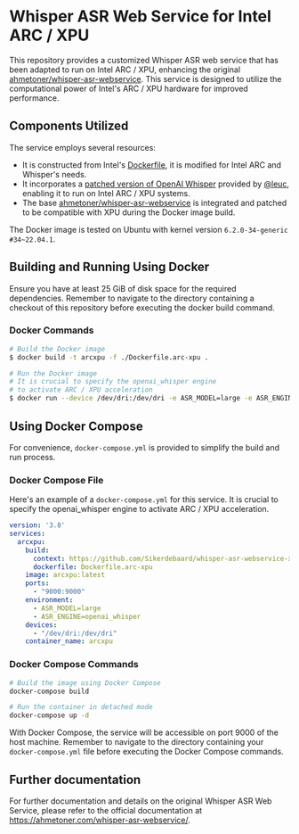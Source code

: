 # Whisper ASR Web Service for Intel ARC / XPU

This repository provides a customized Whisper ASR web service that has been adapted to run on Intel ARC / XPU, enhancing the original [ahmetoner/whisper-asr-webservice](https://github.com/ahmetoner/whisper-asr-webservice). This service is designed to utilize the computational power of Intel's ARC / XPU hardware for improved performance.

## Components Utilized
The service employs several resources:
- It is constructed from Intel's [Dockerfile](https://github.com/intel/intel-extension-for-pytorch/tree/v2.0.110%2Bxpu/docker), it is modified for Intel ARC and Whisper's needs.
- It incorporates a [patched version of OpenAI Whisper](https://github.com/openai/whisper/pull/1362) provided by [@leuc](https://github.com/leuc), enabling it to run on Intel ARC / XPU systems.
- The base [ahmetoner/whisper-asr-webservice](https://github.com/ahmetoner/whisper-asr-webservice) is integrated and patched to be compatible with XPU during the Docker image build.

The Docker image is tested on Ubuntu with kernel version `6.2.0-34-generic #34~22.04.1`.

## Building and Running Using Docker
Ensure you have at least 25 GiB of disk space for the required dependencies. Remember to navigate to the directory containing a checkout of this repository before executing the docker build command.

### Docker Commands
```bash
# Build the Docker image
$ docker build -t arcxpu -f ./Dockerfile.arc-xpu .

# Run the Docker image
# It is crucial to specify the openai_whisper engine
# to activate ARC / XPU acceleration
$ docker run --device /dev/dri:/dev/dri -e ASR_MODEL=large -e ASR_ENGINE=openai_whisper -p 9000:9000 --name arcxpu arcxpu:latest
```

## Using Docker Compose
For convenience, `docker-compose.yml` is provided to simplify the build and run process.

### Docker Compose File
Here's an example of a `docker-compose.yml` for this service. It is crucial to specify the openai_whisper engine to activate ARC / XPU acceleration.

```yaml
version: '3.8'
services:
  arcxpu:
    build:
      context: https://github.com/Sikerdebaard/whisper-asr-webservice-xpu.git
      dockerfile: Dockerfile.arc-xpu
    image: arcxpu:latest
    ports:
      - "9000:9000"
    environment:
      - ASR_MODEL=large
      - ASR_ENGINE=openai_whisper
    devices:
      - "/dev/dri:/dev/dri"
    container_name: arcxpu
```

### Docker Compose Commands
```bash
# Build the image using Docker Compose
docker-compose build

# Run the container in detached mode
docker-compose up -d
```

With Docker Compose, the service will be accessible on port 9000 of the host machine. Remember to navigate to the directory containing your `docker-compose.yml` file before executing the Docker Compose commands.

## Further documentation
For further documentation and details on the original Whisper ASR Web Service, please refer to the official documentation at https://ahmetoner.com/whisper-asr-webservice/.
